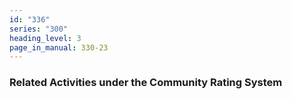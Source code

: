 ```yaml
---
id: "336"
series: "300"
heading_level: 3
page_in_manual: 330-23
---
```


### Related Activities under the Community Rating System